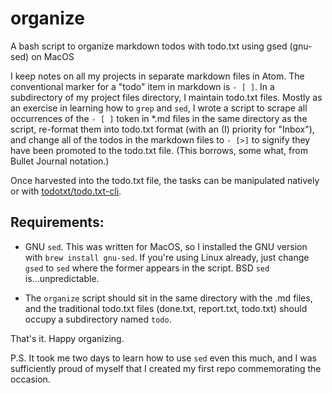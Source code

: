 # organize
A bash script to organize markdown todos with todo.txt using gsed (gnu-sed) on MacOS

I keep notes on all my projects in separate markdown files in Atom.  The conventional marker for a "todo" item in markdown is `- [ ]`.  In a subdirectory of my project files directory, I maintain todo.txt files.  Mostly as an exercise in learning how to `grep` and `sed`, I wrote a script to scrape all occurrences of the `- [ ]` token in *.md files in the same directory as the script, re-format them into todo.txt format (with an (I) priority for "Inbox"), and change all of the todos in the markdown files to `- [>]` to signify they have been promoted to the todo.txt file.  (This borrows, some what, from Bullet Journal notation.)

Once harvested into the todo.txt file, the tasks can be manipulated natively or with [todotxt/todo.txt-cli](https://github.com/todotxt/todo.txt-cli).

## Requirements:

- GNU `sed`.  This was written for MacOS, so I installed the GNU version with `brew install gnu-sed`.  If you're using Linux already, just change `gsed` to `sed` where the former appears in the script.  BSD `sed` is...unpredictable.

- The `organize` script should sit in the same directory with the .md files, and the traditional todo.txt files (done.txt, report.txt, todo.txt) should occupy a subdirectory named `todo`.  

That's it.  Happy organizing.

P.S. It took me two days to learn how to use `sed` even this much, and I was sufficiently proud of myself that I created my first repo commemorating the occasion.
